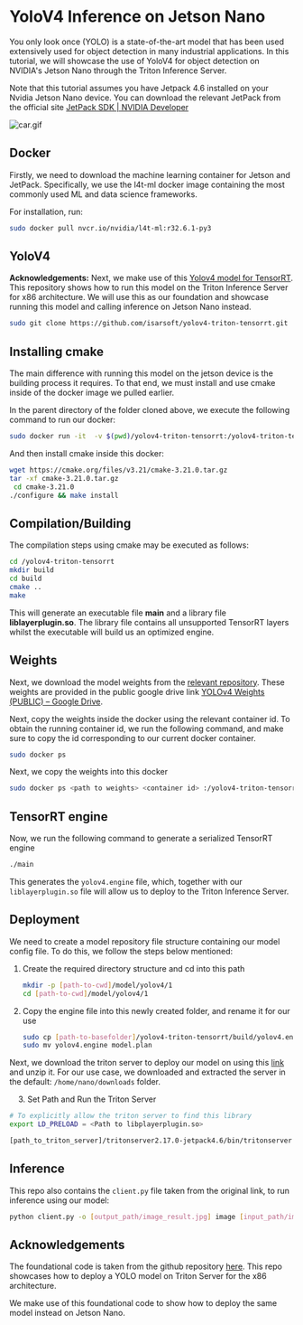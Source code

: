 # YoloV4 Inference on Jetson Nano

You only look once (YOLO) is a state-of-the-art model that has been used extensively used for object detection in many industrial applications. In this tutorial, we will showcase the use of YoloV4 for object detection on NVIDIA's Jetson Nano through the Triton Inference Server.



Note that this tutorial assumes you have Jetpack 4.6 installed on your Nvidia Jetson Nano device.  You can download the relevant JetPack from the official site [JetPack SDK | NVIDIA Developer](https://developer.nvidia.com/embedded/jetpack#:~:text=NVIDIA%20JetPack%20SDK%20is%20the,to%2Dend%20accelerated%20AI%20applications.&text=It%20also%20includes%20samples%2C%20documentation,analytics%20and%20Isaac%20for%20robotics.)

![car.gif](images/car.gif)



## Docker

Firstly, we need to download the machine learning container for Jetson and JetPack. Specifically, we use the l4t-ml docker image containing the most commonly used ML and data science frameworks.



For installation, run:

```bash
sudo docker pull nvcr.io/nvidia/l4t-ml:r32.6.1-py3
```



## YoloV4

**Acknowledgements:** Next, we make use of this [Yolov4 model for TensorRT](https://github.com/isarsoft/yolov4-triton-tensorrt). This repository shows how to run this model on the Triton Inference Server for x86 architecture. We will use this as our foundation and showcase running this model and calling inference on Jetson Nano instead.

```bash
sudo git clone https://github.com/isarsoft/yolov4-triton-tensorrt.git
```



## Installing cmake

The main difference with running this model on the jetson device is the building process it requires. To that end, we must install and use cmake inside of the docker image we pulled earlier.



In the parent directory of the folder cloned above, we execute the following command to run our docker:

```bash
sudo docker run -it  -v $(pwd)/yolov4-triton-tensorrt:/yolov4-triton-tensorrt  nvcr.io/nvidia/l4t-ml:r32.6.1-py3
```

And then install cmake inside this docker:

```bash
wget https://cmake.org/files/v3.21/cmake-3.21.0.tar.gz
tar -xf cmake-3.21.0.tar.gz
 cd cmake-3.21.0
./configure && make install
```



## Compilation/Building

The compilation steps using cmake may be executed as follows:

```bash
cd /yolov4-triton-tensorrt
mkdir build
cd build
cmake ..
make
```

This will generate an executable file **main** and a library file **liblayerplugin.so**. The library file contains all unsupported TensorRT layers whilst the executable will build us an optimized engine. 



## Weights

Next, we download the model weights from the [relevant repository](https://github.com/isarsoft/yolov4-triton-tensorrt). These weights are provided in the public google drive link [YOLOv4 Weights (PUBLIC) – Google Drive](https://drive.google.com/drive/folders/1YUDVgEefnk2HENpGMwq599Yj45i_7-iL).



Next, copy the weights inside the docker using the relevant container id. To obtain the running container id, we run the following command, and make sure to copy the id corresponding to our current docker container.

```bash
sudo docker ps
```

Next, we copy the weights into this docker

```bash
sudo docker ps <path to weights> <container id> :/yolov4-triton-tensorrt/yolov4.wts
```



## TensorRT engine

Now, we run the following command to generate a serialized TensorRT engine

```bash
./main
```

This generates the `yolov4.engine` file, which, together with our `liblayerplugin.so` file will allow us to deploy to the Triton Inference Server.



## Deployment

We need to create a model repository file structure containing our model config file. To do this, we follow the steps below mentioned:

1. Create the required directory structure and cd into this path
   
   ```bash
   mkdir -p [path-to-cwd]/model/yolov4/1
   cd [path-to-cwd]/model/yolov4/1
   ```

2. Copy the engine file into this newly created folder, and rename it for our use
   
   ```bash
   sudo cp [path-to-basefolder]/yolov4-triton-tensorrt/build/yolov4.engine ./
   sudo mv yolov4.engine model.plan
   ```



Next, we download the triton server to deploy our model on using this [link](https://github.com/triton-inference-server/server/releases/download/v2.17.0/tritonserver2.17.0-jetpack4.6.tgz) and unzip it. For our use case, we downloaded and extracted the server in the default: `/home/nano/downloads` folder.



    3. Set Path and Run the Triton Server

```bash
# To explicitly allow the triton server to find this library
export LD_PRELOAD = <Path to libplayerplugin.so>
```

```bash
[path_to_triton_server]/tritonserver2.17.0-jetpack4.6/bin/tritonserver --backend-directory=/tritonserver2.17.0-jetpack4.6/backends/ --model-repository=path to the model
```



## Inference

This repo also contains the `client.py` file taken from the original link, to run inference using our model:

```bash
python client.py -o [output_path/image_result.jpg] image [input_path/image.jpg]
```



## Acknowledgements

The foundational code is taken from the github repository [here](https://github.com/isarsoft/yolov4-triton-tensorrt). This repo showcases how to deploy a YOLO model on Triton Server for the x86 architecture. 

We make use of this foundational code to show how to deploy the same model instead on Jetson Nano.


